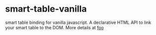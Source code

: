 # smart-table-vanilla
smart table binding for vanilla javascript. A declarative HTML API to link your smart table to the DOM. 
More details at [foo]('#')
